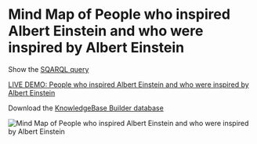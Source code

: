 # Mind Map of People who inspired Albert Einstein and who were inspired by Albert Einstein

Show the [SQARQL query](./AlbertEinstein.sparql)

[LIVE DEMO: People who inspired Albert Einstein and who were inspired by Albert Einstein](https://inforapid.org/webapp/webapp.php?shareddb=CFyABWIsECme9X7uSriUcf5e6vLsHecuenfEjLTfZLyg8pUAhEnmyfytX4uJOStgZtRf08L3Exk7vXd6dglY6leXMfVwjxIi)

Download the [KnowledgeBase Builder database](./AlbertEinstein.kdb)

![Mind Map of People who inspired Albert Einstein and who were inspired by Albert Einstein](AlbertEinstein.gif?raw=true "Mind Map of People who inspired Albert Einstein and who were inspired by Albert Einstein")
